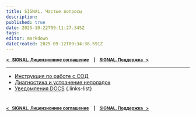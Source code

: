 ```yaml
---
title: SIGNAL. Частые вопросы
description: 
published: true
date: 2025-10-22T09:11:27.345Z
tags: 
editor: markdown
dateCreated: 2025-09-12T09:34:38.591Z
---
```


<sub>**[<   SIGNAL. Лицензионное соглашение](/ru/general/license-agreement)     **|**     [SIGNAL. Поддержка   >](/ru/general/support)**</sub>

----

- [Инструкция по работе с СОД](https://docs.google.com/document/d/1FdQ5UpnGJ4OR8TDdFBPtPBZ25mVR46URjWCcmp7xSMY/edit?tab=t.0#heading=h.wyxw8re9ag82)
- [Диагностика и устранение неполадок](/general/faq/troubleshooting)
- [Уведомления DOCS](https://docs.google.com/document/d/1PIEcX6OFJhFNCo8EPKwIk1FzimOSI4xaCN86agw1bGs/edit?tab=t.0#heading=h.lstue8a5ggay)
{.links-list}

#
<sub>**[<   SIGNAL. Лицензионное соглашение](/ru/general/license-agreement)     **|**     [SIGNAL. Поддержка   >](/ru/general/support)**</sub>